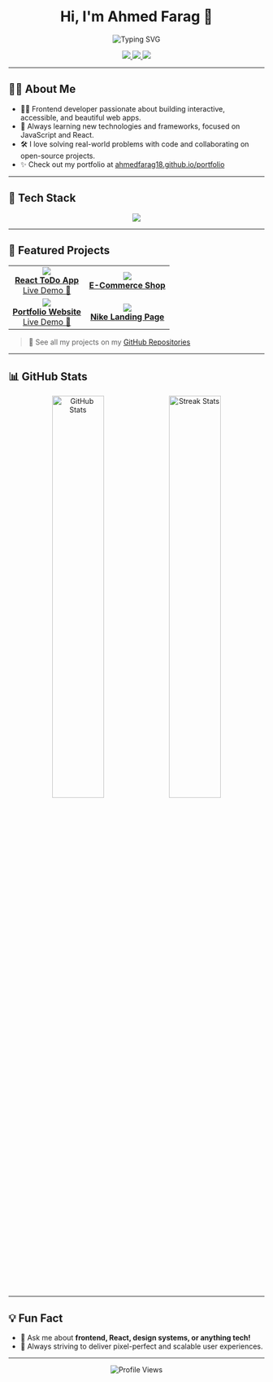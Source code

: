 <!-- Banner & Greeting -->
<h1 align="center">Hi, I'm Ahmed Farag 👋</h1>
<p align="center">
  <img src="https://readme-typing-svg.demolab.com?font=Fira+Code&pause=1000&color=1ED760&center=true&vCenter=true&width=435&lines=Frontend+Developer;JavaScript+Enthusiast;React+%7C+HTML+%7C+CSS+Lover;Building+Awesome+UIs" alt="Typing SVG" />
</p>

<!-- Socials & Portfolio -->
<p align="center">
  <a href="https://ahmedfarag18.github.io/portfolio/" target="_blank">
    <img src="https://img.shields.io/badge/Portfolio-22223b?style=for-the-badge&logo=About.me&logoColor=1ED760" />
  </a>
  <a href="mailto:ahmedfarag@contact@gmail.com">
    <img src="https://img.shields.io/badge/Email-D14836?style=for-the-badge&logo=gmail&logoColor=white" />
  </a>
  <a href="https://www.linkedin.com/in/ahmedfarag18/" target="_blank">
    <img src="https://img.shields.io/badge/LinkedIn-0077b5?style=for-the-badge&logo=linkedin&logoColor=white" />
  </a>
</p>

---

<!-- About Me -->
## 👨‍💻 About Me

- 🧑‍💻 Frontend developer passionate about building interactive, accessible, and beautiful web apps.
- 🚀 Always learning new technologies and frameworks, focused on JavaScript and React.
- 🛠️ I love solving real-world problems with code and collaborating on open-source projects.
- ✨ Check out my portfolio at [ahmedfarag18.github.io/portfolio](https://ahmedfarag18.github.io/portfolio)

---

<!-- Skills -->
## 🚀 Tech Stack

<p align="center">
  <img src="https://skillicons.dev/icons?i=js,ts,react,nextjs,html,css,sass,tailwind,vite,redux,git,github,figma,vercel" />
</p>

---

<!-- Featured Projects -->
## 🌟 Featured Projects

<table>
  <tr>
    <td align="center">
      <a href="https://github.com/AhmedFarag18/react-todo-app">
        <img src="https://github-readme-stats.vercel.app/api/pin/?username=AhmedFarag18&repo=react-todo-app&theme=radical" />
        <br />
        <strong>React ToDo App</strong>
      </a>
      <br />
      <a href="https://react-todo-app-pink-three.vercel.app" target="_blank">Live Demo 🚀</a>
    </td>
    <td align="center">
      <a href="https://github.com/AhmedFarag18/e-shop">
        <img src="https://github-readme-stats.vercel.app/api/pin/?username=AhmedFarag18&repo=e-shop&theme=radical" />
        <br />
        <strong>E-Commerce Shop</strong>
      </a>
    </td>
  </tr>
  <tr>
    <td align="center">
      <a href="https://github.com/AhmedFarag18/portfolio">
        <img src="https://github-readme-stats.vercel.app/api/pin/?username=AhmedFarag18&repo=portfolio&theme=radical" />
        <br />
        <strong>Portfolio Website</strong>
      </a>
      <br />
      <a href="https://ahmedfarag18.github.io/portfolio/" target="_blank">Live Demo 🚀</a>
    </td>
    <td align="center">
      <a href="https://github.com/AhmedFarag18/nike-landing-page">
        <img src="https://github-readme-stats.vercel.app/api/pin/?username=AhmedFarag18&repo=nike-landing-page&theme=radical" />
        <br />
        <strong>Nike Landing Page</strong>
      </a>
    </td>
  </tr>
</table>

> 🔎 See all my projects on my [GitHub Repositories](https://github.com/AhmedFarag18?tab=repositories)

---

<!-- GitHub Stats -->
## 📊 GitHub Stats

<p align="center">
  <img src="https://github-readme-stats.vercel.app/api?username=AhmedFarag18&show_icons=true&theme=radical&hide=prs,issues" alt="GitHub Stats" width="45%" />
  <img src="https://github-readme-streak-stats.herokuapp.com/?user=AhmedFarag18&theme=radical" alt="Streak Stats" width="45%" />
</p>

---

<!-- Fun & Footer -->
## 💡 Fun Fact

- 💬 Ask me about **frontend, React, design systems, or anything tech!**
- 🎯 Always striving to deliver pixel-perfect and scalable user experiences.

---

<p align="center">
  <img src="https://komarev.com/ghpvc/?username=AhmedFarag18&style=flat-square&color=1ED760" alt="Profile Views" />
</p>
